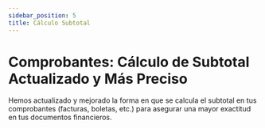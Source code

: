 ```yaml
---
sidebar_position: 5
title: Cálculo Subtotal
---
```


# Comprobantes: Cálculo de Subtotal Actualizado y Más Preciso

Hemos actualizado y mejorado la forma en que se calcula el subtotal en tus comprobantes (facturas, boletas, etc.) para asegurar una mayor exactitud en tus documentos financieros. 